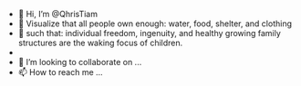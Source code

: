 - 👋 Hi, I’m @QhrisTiam
- 👀 Visualize that all people own enough: water, food, shelter, and clothing
- 🌱 such that: individual freedom, ingenuity, and healthy growing family structures are the waking focus of children.
- 
- 💞️ I’m looking to collaborate on ...
- 📫 How to reach me ...

<!---
QhrisTiam/QhrisTiam is a ✨ special ✨ repository because its `README.md` (this file) appears on your GitHub profile.
You can click the Preview link to take a look at your changes.
--->
